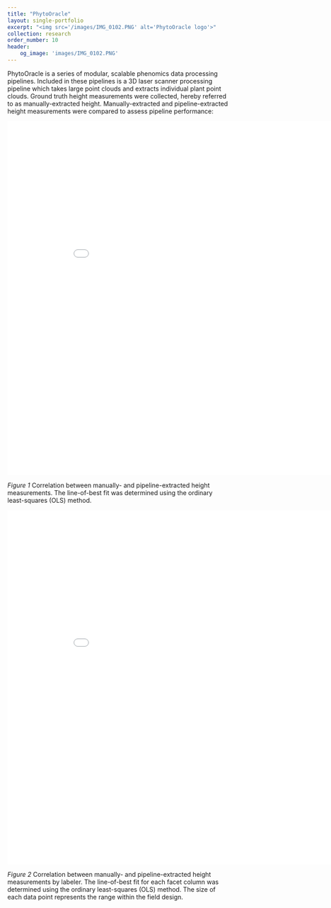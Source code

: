 ```yaml
---
title: "PhytoOracle"
layout: single-portfolio
excerpt: "<img src='/images/IMG_0102.PNG' alt='PhytoOracle logo'>"
collection: research
order_number: 10
header:
    og_image: 'images/IMG_0102.PNG'
---
```


PhytoOracle is a series of modular, scalable phenomics data processing pipelines. Included in these pipelines is a 3D laser scanner processing pipeline which takes large point clouds and extracts individual plant point clouds. Ground truth height measurements were collected, hereby referred to as manually-extracted height. Manually-extracted and pipeline-extracted height measurements were compared to assess pipeline performance:

<iframe width="900" height="800" frameborder="0" scrolling="no" src="//plotly.com/~emmanuelg1/83.embed"></iframe>

*Figure 1* Correlation between manually- and pipeline-extracted height measurements. The line-of-best fit was determined using the ordinary least-squares (OLS) method. 

<iframe width="900" height="800" frameborder="0" scrolling="no" src="//plotly.com/~emmanuelg1/85.embed"></iframe>

*Figure 2* Correlation between manually- and pipeline-extracted height measurements by labeler. The line-of-best fit for each facet column was determined using the ordinary least-squares (OLS) method. The size of each data point represents the range within the field design. 